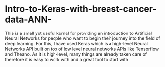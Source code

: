 # Intro-to-Keras-with-breast-cancer-data-ANN-
This is a small yet useful kernel for providing an introduction to Artificial Neural Networks for people who want to begin their journey into the field of deep learning. For this, I have used Keras which is a high-level Neural Networks API built on top of low level neural networks APIs like Tensorflow and Theano. As it is high-level, many things are already taken care of therefore it is easy to work with and a great tool to start with
